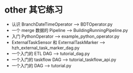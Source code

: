 # other 其它练习
* 认识 BranchDateTimeOperator --> BDTOperator.py
* 一个 merge 数据的 Pipeline --> BuildingRunningPipeline.py
* 入门 PythonOperator --> example_python_operator.py
* ExternalTaskSensor 和 ExternalTaskMarker --> hzh_external_task_marker_dag.py
* 一个入门的 ETL DAG --> tutorial_dag.py
* 一个入门的 taskflow DAG --> tutorial_taskflow_api.py
* 一个入门的 DAG --> tutorial.py